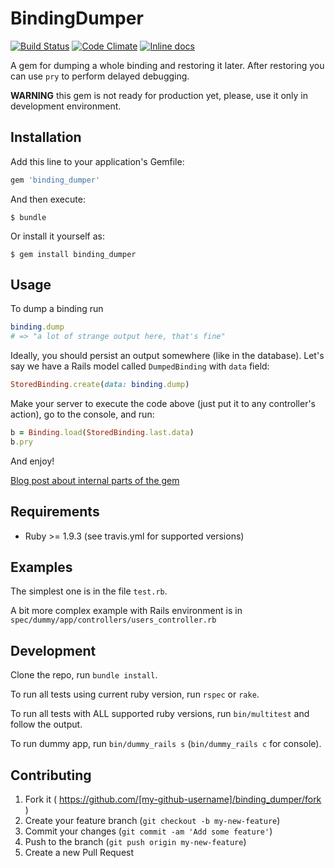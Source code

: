 # BindingDumper

[![Build Status](https://travis-ci.org/iliabylich/binding_dumper.svg?branch=master)](https://travis-ci.org/iliabylich/binding_dumper)
[![Code Climate](https://codeclimate.com/github/iliabylich/binding_dumper/badges/gpa.svg)](https://codeclimate.com/github/iliabylich/binding_dumper)
[![Inline docs](http://inch-ci.org/github/iliabylich/binding_dumper.svg?branch=master)](http://inch-ci.org/github/iliabylich/binding_dumper)

A gem for dumping a whole binding and restoring it later. After restoring you can use `pry` to perform delayed debugging.

**WARNING** this gem is not ready for production yet, please, use it only in development environment.

## Installation

Add this line to your application's Gemfile:

```ruby
gem 'binding_dumper'
```

And then execute:

    $ bundle

Or install it yourself as:

    $ gem install binding_dumper

## Usage

To dump a binding run

``` ruby
binding.dump
# => "a lot of strange output here, that's fine"
```

Ideally, you should persist an output somewhere (like in the database). Let's say we have a Rails model called `DumpedBinding` with `data` field:

``` ruby
StoredBinding.create(data: binding.dump)
```

Make your server to execute the code above (just put it to any controller's action), go to the console, and run:
``` ruby
b = Binding.load(StoredBinding.last.data)
b.pry
```

And enjoy!

[Blog post about internal parts of the gem](https://ilyabylich.svbtle.com/saving-execution-context-for-later-debugging)

## Requirements

+ Ruby >= 1.9.3 (see travis.yml for supported versions)

## Examples

The simplest one is in the file `test.rb`.

A bit more complex example with Rails environment is in `spec/dummy/app/controllers/users_controller.rb`

## Development

Clone the repo, run `bundle install`.

To run all tests using current ruby version, run `rspec` or `rake`.

To run all tests with ALL supported ruby versions, run `bin/multitest` and follow the output.

To run dummy app, run `bin/dummy_rails s` (`bin/dummy_rails c` for console).

## Contributing

1. Fork it ( https://github.com/[my-github-username]/binding_dumper/fork )
2. Create your feature branch (`git checkout -b my-new-feature`)
3. Commit your changes (`git commit -am 'Add some feature'`)
4. Push to the branch (`git push origin my-new-feature`)
5. Create a new Pull Request
